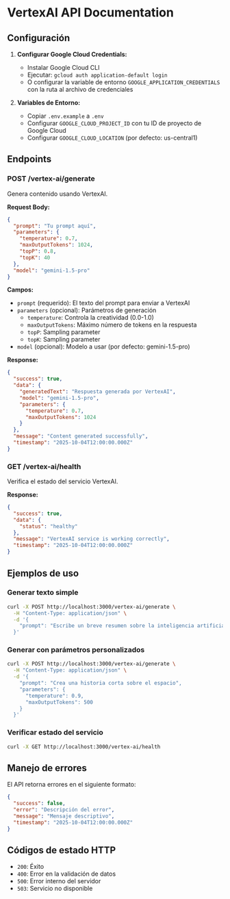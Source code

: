 # VertexAI API Documentation

## Configuración

1. **Configurar Google Cloud Credentials:**
   - Instalar Google Cloud CLI
   - Ejecutar: `gcloud auth application-default login`
   - O configurar la variable de entorno `GOOGLE_APPLICATION_CREDENTIALS` con la ruta al archivo de credenciales

2. **Variables de Entorno:**
   - Copiar `.env.example` a `.env`
   - Configurar `GOOGLE_CLOUD_PROJECT_ID` con tu ID de proyecto de Google Cloud
   - Configurar `GOOGLE_CLOUD_LOCATION` (por defecto: us-central1)

## Endpoints

### POST /vertex-ai/generate

Genera contenido usando VertexAI.

**Request Body:**

```json
{
  "prompt": "Tu prompt aquí",
  "parameters": {
    "temperature": 0.7,
    "maxOutputTokens": 1024,
    "topP": 0.8,
    "topK": 40
  },
  "model": "gemini-1.5-pro"
}
```

**Campos:**

- `prompt` (requerido): El texto del prompt para enviar a VertexAI
- `parameters` (opcional): Parámetros de generación
  - `temperature`: Controla la creatividad (0.0-1.0)
  - `maxOutputTokens`: Máximo número de tokens en la respuesta
  - `topP`: Sampling parameter
  - `topK`: Sampling parameter
- `model` (opcional): Modelo a usar (por defecto: gemini-1.5-pro)

**Response:**

```json
{
  "success": true,
  "data": {
    "generatedText": "Respuesta generada por VertexAI",
    "model": "gemini-1.5-pro",
    "parameters": {
      "temperature": 0.7,
      "maxOutputTokens": 1024
    }
  },
  "message": "Content generated successfully",
  "timestamp": "2025-10-04T12:00:00.000Z"
}
```

### GET /vertex-ai/health

Verifica el estado del servicio VertexAI.

**Response:**

```json
{
  "success": true,
  "data": {
    "status": "healthy"
  },
  "message": "VertexAI service is working correctly",
  "timestamp": "2025-10-04T12:00:00.000Z"
}
```

## Ejemplos de uso

### Generar texto simple

```bash
curl -X POST http://localhost:3000/vertex-ai/generate \
  -H "Content-Type: application/json" \
  -d '{
    "prompt": "Escribe un breve resumen sobre la inteligencia artificial"
  }'
```

### Generar con parámetros personalizados

```bash
curl -X POST http://localhost:3000/vertex-ai/generate \
  -H "Content-Type: application/json" \
  -d '{
    "prompt": "Crea una historia corta sobre el espacio",
    "parameters": {
      "temperature": 0.9,
      "maxOutputTokens": 500
    }
  }'
```

### Verificar estado del servicio

```bash
curl -X GET http://localhost:3000/vertex-ai/health
```

## Manejo de errores

El API retorna errores en el siguiente formato:

```json
{
  "success": false,
  "error": "Descripción del error",
  "message": "Mensaje descriptivo",
  "timestamp": "2025-10-04T12:00:00.000Z"
}
```

## Códigos de estado HTTP

- `200`: Éxito
- `400`: Error en la validación de datos
- `500`: Error interno del servidor
- `503`: Servicio no disponible
